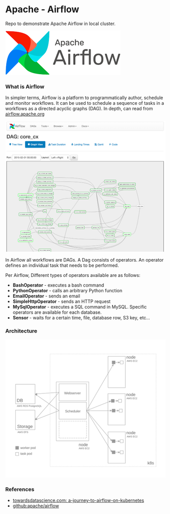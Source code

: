 # Apache - Airflow
Repo to demonstrate Apache Airflow in local cluster.

![img_1.png](img_1.png)

### What is Airflow
In simpler terms, Airflow is a platform to programmatically author, schedule and monitor workflows.
It can be used to schedule a sequence of tasks in a workflows as a directed acyclic graphs (DAG).
In depth, can read from [airflow.apache.org](https://airflow.apache.org/)

![img.png](img.png)

In Airflow all workflows are DAGs. A Dag consists of operators. An operator defines an individual task that needs to be performed. 

Per Airflow, Different types of operators available are as follows:
- **BashOperator** - executes a bash command
- **PythonOperator** - calls an arbitrary Python function
- **EmailOperator** - sends an email
- **SimpleHttpOperator** - sends an HTTP request
- **MySqlOperator** - executes a SQL command in MySQL. Specific operators are available for each database.
- **Sensor** - waits for a certain time, file, database row, S3 key, etc…

### Architecture
![img_2.png](img_2.png)

### References
- [towardsdatascience.com: a-journey-to-airflow-on-kubernetes](https://towardsdatascience.com/a-journey-to-airflow-on-kubernetes-472df467f556)
- [github:apache/airflow](https://github.com/apache/airflow)